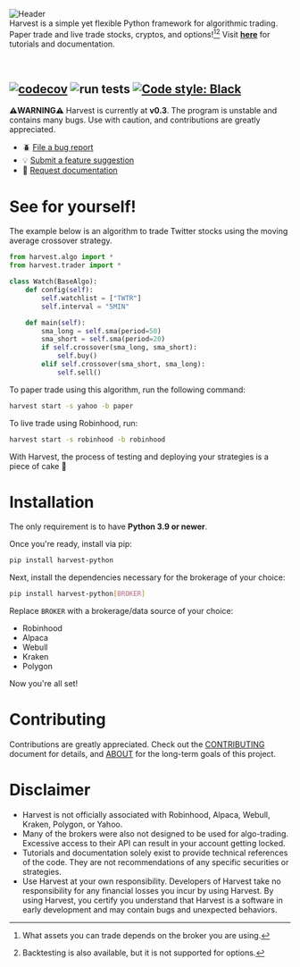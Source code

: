 ![Header](docs/banner.png)<br />
Harvest is a simple yet flexible Python framework for algorithmic trading. Paper trade and live trade stocks, cryptos, and options![^1][^2] Visit [**here**](https://github.com/tfukaza/harvest-docs) for tutorials and documentation. 

<br />


[![codecov](https://codecov.io/gh/tfukaza/harvest/branch/main/graph/badge.svg?token=NQMXTBK2UO)](https://codecov.io/gh/tfukaza/harvest)
![run tests](https://github.com/tfukaza/harvest/actions/workflows/run-tests.yml/badge.svg)
[![Code style: Black](https://img.shields.io/badge/code%20style-black-000000.svg)](https://github.com/psf/black)
---

**⚠️WARNING⚠️**
Harvest is currently at **v0.3**. The program is unstable and contains many bugs. Use with caution, and contributions are greatly appreciated. 
- 🪲 [File a bug report](https://github.com/tfukaza/harvest/issues/new?assignees=&labels=bug&template=bug_report.md&title=%5B%F0%9F%AA%B0BUG%5D)
- 💡 [Submit a feature suggestion](https://github.com/tfukaza/harvest/issues/new?assignees=&labels=enhancement%2C+question&template=feature-request.md&title=%5B%F0%9F%92%A1Feature+Request%5D)
- 📝 [Request documentation](https://github.com/tfukaza/harvest/issues/new?assignees=&labels=documentation&template=documentation.md&title=%5B%F0%9F%93%9DDocumentation%5D)

# See for yourself!
The example below is an algorithm to trade Twitter stocks using the moving average crossover strategy.
```python
from harvest.algo import *
from harvest.trader import *

class Watch(BaseAlgo):
    def config(self):
        self.watchlist = ["TWTR"]
        self.interval = "5MIN"

    def main(self):
        sma_long = self.sma(period=50)
        sma_short = self.sma(period=20)
        if self.crossover(sma_long, sma_short):
            self.buy()
        elif self.crossover(sma_short, sma_long):
            self.sell()
```
To paper trade using this algorithm, run the following command:
```bash
harvest start -s yahoo -b paper 
```
To live trade using Robinhood, run:
```bash
harvest start -s robinhood -b robinhood
```
With Harvest, the process of testing and deploying your strategies is a piece of cake 🍰

# Installation
The only requirement is to have **Python 3.9 or newer**.

Once you're ready, install via pip:
```bash
pip install harvest-python
```

Next, install the dependencies necessary for the brokerage of your choice:
```bash
pip install harvest-python[BROKER]
```
Replace `BROKER` with a brokerage/data source of your choice:
- Robinhood
- Alpaca 
- Webull
- Kraken
- Polygon 

Now you're all set!

# Contributing
Contributions are greatly appreciated. Check out the [CONTRIBUTING](CONTRIBUTING.md) document for details, and [ABOUT](ABOUT.md) for the long-term goals of this project. 

# Disclaimer
- Harvest is not officially associated with Robinhood, Alpaca, Webull, Kraken, Polygon, or Yahoo. 
- Many of the brokers were also not designed to be used for algo-trading. Excessive access to their API can result in your account getting locked. 
- Tutorials and documentation solely exist to provide technical references of the code. They are not recommendations of any specific securities or strategies. 
- Use Harvest at your own responsibility. Developers of Harvest take no responsibility for any financial losses you incur by using Harvest. By using Harvest, you certify you understand that Harvest is a software in early development and may contain bugs and unexpected behaviors.

[^1]: What assets you can trade depends on the broker you are using. 
[^2]: Backtesting is also available, but it is not supported for options. 

